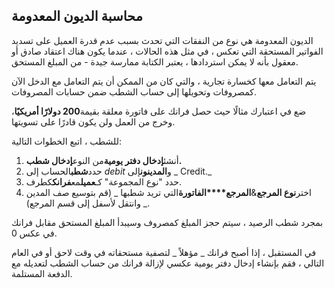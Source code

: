 ## محاسبة الديون المعدومة

الديون المعدومة هي نوع من النفقات التي تحدث بسبب عدم قدرة العميل على تسديد الفواتير المستحقة التي تعكس ، في مثل هذه الحالات ، عندما يكون هناك اعتقاد صادق أو معقول بأنه لا يمكن استردادها ، يعتبر الكتابة ممارسة جيدة - من المبلغ المستحق.

يتم التعامل معها كخسارة تجارية ، والتي كان من الممكن أن يتم التعامل مع الدخل الآن كمصروفات وتحويلها إلى حساب الشطب ضمن حسابات المصروفات.

ضع في اعتبارك مثالًا حيث حصل فرانك على فاتورة معلقة بقيمة**200 دولارًا أمريكيًا**، وخرج من العمل ولن يكون قادرًا على تسويتها.

للشطب ، اتبع الخطوات التالية:

1. أنشئ**إدخال دفتر يومية**من النوع**إدخال شطب.**
2. حدد**شطب**الحساب إلى _debit_ و**المدينون**إلى _ Credit._
3. حدد "نوع المجموعة" كـ**عميل**مع**فرانك**كطرف.
4. اختر**نوع المرجع**&**المرجع****الفاتورة**التي تريد شطبها _ (قم بتوسيع صف المدين وانتقل لأسفل إلى قسم المرجع) _.

بمجرد شطب الرصيد ، سيتم حجز المبلغ كمصروف وسيبدأ المبلغ المستحق مقابل فرانك في عكس 0.

في المستقبل ، إذا أصبح فرانك _ مؤهلاً _ لتصفية مستحقاته في وقت لاحق أو في العام التالي ، فقم بإنشاء إدخال دفتر يومية عكسي لإزالة فرانك من حساب الشطب لتعديله مع الدفعة المستلمة.
